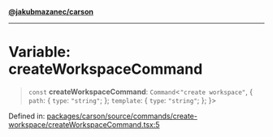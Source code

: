[**@jakubmazanec/carson**](../README.md)

---

# Variable: createWorkspaceCommand

> `const` **createWorkspaceCommand**: `Command`\<`"create workspace"`, \{ `path`: \{ `type`:
> `"string"`; \}; `template`: \{ `type`: `"string"`; \}; \}\>

Defined in:
[packages/carson/source/commands/create-workspace/createWorkspaceCommand.tsx:5](https://github.com/jakubmazanec/tools/blob/4a8f82fa13ce52bb52e412e9ac98b543cce14fc2/packages/carson/source/commands/create-workspace/createWorkspaceCommand.tsx#L5)
